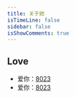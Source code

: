 ```yaml
---
title: 关于她
isTimeLine: false
sidebar: false
isShowComments: true
---
```

## Love


- 爱你：[8023](https://qubeijun.github.io/quBlog/love/love.html)
- 爱你：[8023](https://qubeijun.github.io/quBlog/love/love1.html)
